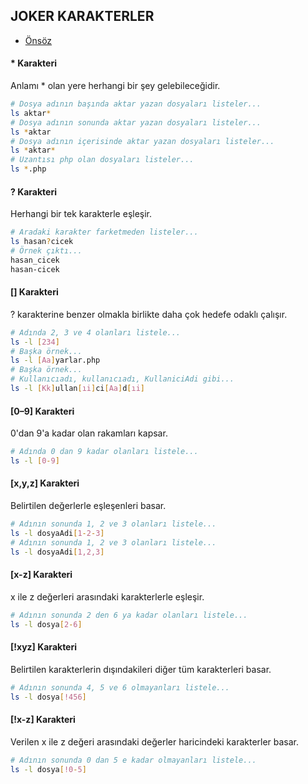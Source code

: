 ## JOKER KARAKTERLER

- [Önsöz](https://github.com/cicekhasan/DersNotlarim)


#### * Karakteri

Anlamı * olan yere herhangi bir şey gelebileceğidir.

```bash
# Dosya adının başında aktar yazan dosyaları listeler...
ls aktar*
# Dosya adının sonunda aktar yazan dosyaları listeler...
ls *aktar
# Dosya adının içerisinde aktar yazan dosyaları listeler...
ls *aktar*
# Uzantısı php olan dosyaları listeler...
ls *.php
```

#### ? Karakteri

Herhangi bir tek karakterle eşleşir.

```bash
# Aradaki karakter farketmeden listeler...
ls hasan?cicek
# Örnek çıktı...
hasan_cicek
hasan-cicek
```

#### [] Karakteri

? karakterine benzer olmakla birlikte daha çok hedefe odaklı çalışır.

```bash
# Adında 2, 3 ve 4 olanları listele...
ls -l [234]
# Başka örnek...
ls -l [Aa]yarlar.php
# Başka örnek...
# Kullanıcıadı, kullanıcıadı, KullaniciAdi gibi...
ls -l [Kk]ullan[ıi]ci[Aa]d[ıi]
```

#### [0–9] Karakteri

0'dan 9'a kadar olan rakamları kapsar.

```bash
# Adında 0 dan 9 kadar olanları listele...
ls -l [0-9]
```

#### [x,y,z] Karakteri

Belirtilen değerlerle eşleşenleri basar.

```bash
# Adının sonunda 1, 2 ve 3 olanları listele...
ls -l dosyaAdi[1-2-3]
# Adının sonunda 1, 2 ve 3 olanları listele...
ls -l dosyaAdi[1,2,3]
```

#### [x-z] Karakteri

x ile z değerleri arasındaki karakterlerle eşleşir.

```bash
# Adının sonunda 2 den 6 ya kadar olanları listele...
ls -l dosya[2-6]
```

#### [!xyz] Karakteri

Belirtilen karakterlerin dışındakileri diğer tüm karakterleri basar.

```bash
# Adının sonunda 4, 5 ve 6 olmayanları listele...
ls -l dosya[!456]
```

#### [!x-z] Karakteri

Verilen x ile z değeri arasındaki değerler haricindeki karakterler basar.

```bash
# Adının sonunda 0 dan 5 e kadar olmayanları listele...
ls -l dosya[!0-5]
```

